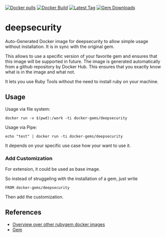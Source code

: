 [![Docker pulls](https://img.shields.io/docker/pulls/rubygem/deepsecurity.svg)](https://hub.docker.com/r/rubygem/deepsecurity/)
[![Docker Build](https://img.shields.io/docker/automated/rubygem/deepsecurity.svg)](https://hub.docker.com/r/rubygem/deepsecurity/)
[![Latest Tag](https://img.shields.io/github/tag/docker-rubygem/deepsecurity.svg)](https://hub.docker.com/r/rubygem/deepsecurity/)
[![Gem Downloads](https://img.shields.io/gem/dt/deepsecurity.svg)](https://rubygems.org/gems/deepsecurity/)
# deepsecurity

Auto-Generated Docker image for deepsecurity to allow simple usage without installation.
It is in sync with the original gem.

This allows to use a specific version of your favorite gem and ensures that this image will be supported in future.
The image is generated automatically from a github repository by Docker Hub.
This ensures that you exactly know what is in the image and what not.

It lets you use Ruby Tools without the need to install ruby on your machine.

## Usage

Usage via file system:

`docker run -v $(pwd):/work -ti docker-gems/deepsecurity`

Usage via Pipe:

`echo "test" | docker run -ti docker-gems/deepsecurity`

It depends on your specific use case how your want to use it.

### Add Customization

For extension, it could be used as base image.

So instead of struggeling with the installation of a gem, just write

`FROM docker-gems/deepsecurity`

Then add the customization.

## References

 - [Overview over other rubygem docker images](https://github.com/thinkbot/docker-rubygem)
 - [Gem](https://rubygems.org/gems/deepsecurity/)
